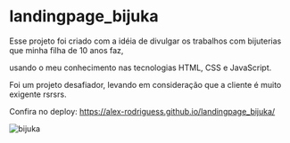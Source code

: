 # landingpage_bijuka

Esse projeto foi criado com a idéia de divulgar os trabalhos com bijuterias que minha filha de 10 anos faz, 

usando o meu conhecimento nas tecnologias HTML, CSS e JavaScript.

Foi um projeto desafiador, levando em consideração que a cliente é muito exigente rsrsrs.

Confira no deploy: https://alex-rodriguess.github.io/landingpage_bijuka/

![bijuka](https://user-images.githubusercontent.com/94028723/203681036-c749f2e6-bb69-4375-91a2-9bef1f04b03c.png)

